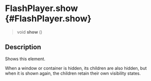 FlashPlayer.show {#FlashPlayer.show}
================

> void **show** ()

Description
-----------

Shows this element.

When a window or container is hidden, its children are also hidden, but
when it is shown again, the children retain their own visibility states.
